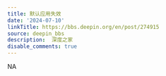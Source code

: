 ```yaml
---
title: 默认应用失效
date: '2024-07-10'
linkTitle: https://bbs.deepin.org/en/post/274915
source: deepin_bbs
description:  深度之家 
disable_comments: true
---
```

NA
